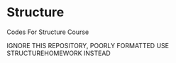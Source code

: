 Structure
=========

Codes For Structure Course

IGNORE THIS REPOSITORY, POORLY FORMATTED USE STRUCTUREHOMEWORK INSTEAD
